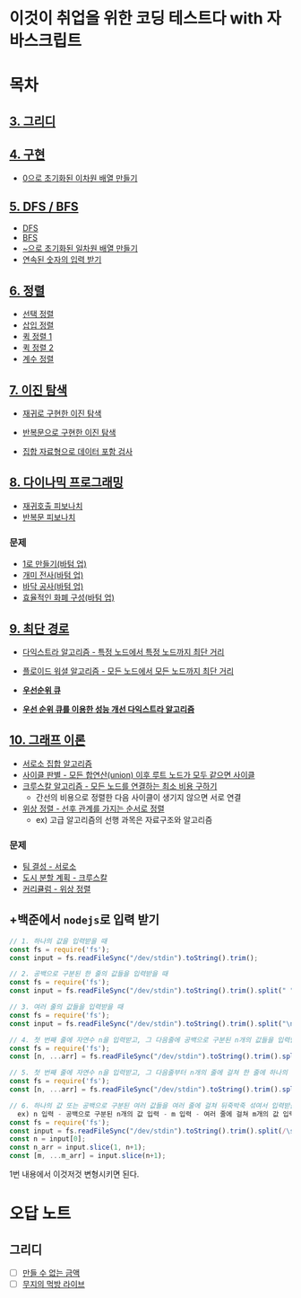 # 이것이 취업을 위한 코딩 테스트다 with 자바스크립트

# 목차

## [3. 그리디](3/)

## [4. 구현](4/)

- [0으로 초기화된 이차원 배열 만들기](4/4-4.js)

## [5. DFS / BFS](5/)

- [DFS](5/5-8.js)
- [BFS](5/5-9.js)
- [~으로 초기화된 일차원 배열 만들기](5/5-8.js)
- [연속된 숫자의 입력 받기](5/5-10.js)

## [6. 정렬](6/)

- [선택 정렬](6/6-1.js)
- [삽입 정렬](6/6-2.js)
- [퀵 정렬 1](6/6-4.js)
- [퀵 정렬 2](6/6-5.js)
- [계수 정렬](6/6-6.js)

## [7. 이진 탐색](7/)

- [재귀로 구현한 이진 탐색](7/7-2.js)
- [반복문으로 구현한 이진 탐색](7/7-3.js)

- [집합 자료형으로 데이터 포함 검사](7/7-7.js)

## [8. 다이나믹 프로그래밍](8/)

- [재귀호출 피보나치](8/8-2.js)
- [반복문 피보나치](8/8-4.js)

### 문제

- [1로 만들기(바텀 업)](8/8-5.js)
- [개미 전사(바텀 업)](8/8-6.js)
- [바닥 공사(바텀 업)](8/8-7.js)
- [효율적인 화폐 구성(바텀 업)](8/8-8.js)

## [9. 최단 경로](9/)

- [다익스트라 알고리즘 - 특정 노드에서 특정 노드까지 최단 거리](9/9-1.js)
- [플로이드 워셜 알고리즘 - 모든 노드에서 모든 노드까지 최단 거리](9/9-3.js)

- [**우선순위 큐**](9/PriorityQueue.js)
- [**우선 순위 큐를 이용한 성능 개선 다익스트라 알고리즘**](9/9-2.js)

## [10. 그래프 이론](10/)

- [서로소 집합 알고리즘](10/10-3.js)
- [사이클 판별 - 모든 합연산(union) 이후 루트 노드가 모두 같으면 사이클](10/10-4.js)
- [크루스칼 알고리즘 - 모든 노드를 연결하는 최소 비용 구하기](10/10-5.js)
  - 간선의 비용으로 정렬한 다음 사이클이 생기지 않으면 서로 연결
- [위상 정렬 - 선후 관계를 가지는 순서로 정렬](10/10-6.js)
  - ex) 고급 알고리즘의 선행 과목은 자료구조와 알고리즘

### 문제

- [팀 결성 - 서로소](10/10-7.js)
- [도시 분할 계획 - 크루스칼](10/10-8.js)
- [커리큘럼 - 위상 정렬](10/10-9.js)

## +백준에서 `nodejs`로 입력 받기

```js
// 1. 하나의 값을 입력받을 때
const fs = require('fs');
const input = fs.readFileSync("/dev/stdin").toString().trim();

// 2. 공백으로 구분된 한 줄의 값들을 입력받을 때
const fs = require('fs');
const input = fs.readFileSync("/dev/stdin").toString().trim().split(" ");

// 3. 여러 줄의 값들을 입력받을 때
const fs = require('fs');
const input = fs.readFileSync("/dev/stdin").toString().trim().split("\n");

// 4. 첫 번째 줄에 자연수 n을 입력받고, 그 다음줄에 공백으로 구분된 n개의 값들을 입력받을 때
const fs = require('fs');
const [n, ...arr] = fs.readFileSync("/dev/stdin").toString().trim().split(/\s/);

// 5. 첫 번째 줄에 자연수 n을 입력받고, 그 다음줄부터 n개의 줄에 걸쳐 한 줄에 하나의 값을 입력받을 때
const fs = require('fs');
const [n, ...arr] = fs.readFileSync("/dev/stdin").toString().trim().split("\n");

// 6. 하나의 값 또는 공백으로 구분된 여러 값들을 여러 줄에 걸쳐 뒤죽박죽 섞여서 입력받을 때
  ex) n 입력 - 공백으로 구분된 n개의 값 입력 - m 입력 - 여러 줄에 걸쳐 m개의 값 입력
const fs = require('fs');
const input = fs.readFileSync("/dev/stdin").toString().trim().split(/\s/);
const n = input[0];
const n_arr = input.slice(1, n+1);
const [m, ...m_arr] = input.slice(n+1);
```

1번 내용에서 이것저것 변형시키면 된다.

# 오답 노트

## 그리디

- [ ] [만들 수 없는 금액](./11/3.js)
- [ ] [무지의 먹방 라이브](./11/6.js)

